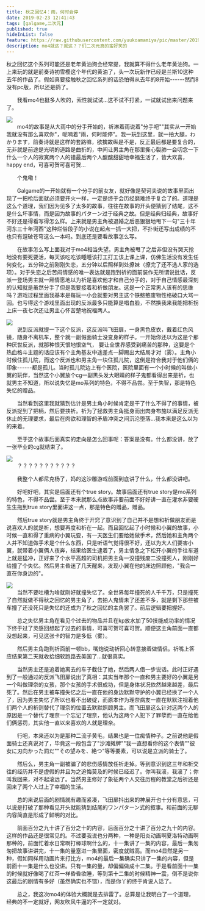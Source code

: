 ```yaml
---
title: 秋之回忆4：雨，何时会停
date: 2019-02-23 12:41:43
tags: [galgame,二次元]
published: true
hideInList: false
feature: https://raw.githubusercontent.com/yuukoamamiya/pic/master/20190508124222.png
description: mo4就这？就这？？们二次元真的蛮好笑的
---
```

秋之回忆这个系列可能还是老年黄油狗会经常提，我就算不得什么老年黄油狗。一上来玩的就是前奏诗初雪樱这个年代的黄油了，头一次玩新作已经是兰斯10这种去年的作品了。假如真要接触秋之回忆系列的话恐怕得从去年的8开始------然而8没有pc版，所以还是鸽了。

　　我看mo4也挺多人吹的，索性就试试...这不试不打紧，一试就试出来问题来了。

![](https://raw.githubusercontent.com/yuukoamamiya/pic/master/20190508124222.png)\
　　mo4的故事是从大雨中的分手开始的，祈淋着雨说着"分手吧""其实从一开始我就没有那么喜欢你"，呢喃着"雨，何时能停"。我一玩到这里，就一拍大腿，わかります，前奏诗就是这样的套路嘛，欲擒故纵是不是，反正最后都是要复合的，无非就是前途是光明的道路是曲折的，中间让男主角在那里撕心裂肺一会叨念一下什么一个人的寂寞两个人的错最后两个人酸酸甜甜地幸福生活了，皆大欢喜，happy end，可喜可贺可喜可贺...

　　个鬼嘞！

　　Galgame的一开始就有一个分手的前女友，就好像是契诃夫说的故事里面出现了一把枪后面就必须要开火一样，一定是终于会历经磨难终于复合了的。道理是这么个道理，我们因为见多了太多的故事，往往在故事的开头便猜到了结尾，这不是什么坏事情，而是因为故事的パターン过于经典之故。但是经典归经典，故事好不好还是得看写得怎么样。上来就是男主角被退婚之后恶狠狠地甩下一句"三十年河东三十年河西"这种烂俗段子的小说在起点一抓一大把，不扑街还写出成绩的不也只有逗破苍穹这么一本吗。到底还是要看故事怎么写。

　　在故事怎么写上面我对于mo4相当失望。男主角被甩了之后非但没有哭天抢地没有要死要活，每天该吃吃该睡睡该打工打工该上课上课，仿佛生活没有发生任何变化，五分钟之前刚刚失恋，五分钟以后照样到处撩妹（撩完了还不选人家的选项）。对于失恋之后苦闷情感的唯一表达就是跑到祈的面前装作无所谓说批话，反派一登场男主就一厢情愿地以为祈是喜欢他才和自己分手的，对于自己情感最深刻的认知就是虽然分手了但是我要接着和祈做朋友。这是一个正常男人该有的思维吗？游戏过程里面我基本是每玩一小会就要对男主这个铁憨憨废物性格破口大骂一回。也亏得这个游戏里面出现的反派最多只能算是唱白脸，不然换我来我能把祈拐上床一夜七次还让男主心怀苦楚地祝福两人。

![](https://raw.githubusercontent.com/yuukoamamiya/pic/master/20190508124254.png)\
　　说到反派就提一下这个反派，这反派叫飞田扉，一身黑色皮衣，戴着红色风镜，随身不离机车，整个就一副假面骑士没变身的样子。一开始你还以为这是个那种厌世反派，就那种恨天恨地恨空气， 要让全世界感受到痛苦的那种，这要是个热血格斗主题的话应该有个主角基友中途差点一脚踢出大结局才对（雾）。主角小时候住孤儿院，而这个反派也和男主角一块住孤儿院，这倒是符合我对于他们俩的印象------都是孤儿。当时孤儿院边上有个医院，医院里面有一个小时候的叫做小翼的玩伴，当然这个小翼放个cg一副黑头发大眼睛的样子鬼都看得出来是祈，也就男主不知道，所以说失忆是mo系列的特色，不得不品尝。至于失智，那是特色失忆的赠品。

　　当然看到这里我就猜到估计是男主角小时候肯定是干了什么不得了的事情，被反派捉到了把柄，然后要挟祈。祈为了拯救男主角挺身而出肉身布施以满足反派无休止的无理要求，最后在肉欲和理智的矛盾冲突之间沉沦堕落...我本来是这么以为的来着。

　　至于这个故事后面真实的走向是怎么回事呢：答案是没有。什么都没讲，放了一张毕业的cg就结束了。

![](https://raw.githubusercontent.com/yuukoamamiya/pic/master/20190508124355.png)\
　　？？？？？？？？？？？

　　我整个人都尼克杨了，妈的这沙雕游戏前面到底讲了什么，什么都没讲吧。

　　好吧好吧，其实是后面还有个true story。故事后面还有true story是mo系列的特色，不得不品尝。至于本来就那么点故事非要前面不好好讲一直在灌水非要硬生生拖到true story里面讲这一点，那是特色的赠品，赠品。

　　然后true story就是男主角终于开窍了意识到了自己并不是想和祈做朋友而是说喜欢人的就是祈，想要再度和祈在一起。而且回忆起了小时候和小翼的故事，小时候一直和得了重病的小翼玩耍，有一天医生们要给她做手术，然后她和主角两个人并不知道做手术是个什么东西，只是听语气觉得很不好，还以为大人们要害小翼，就带着小翼俩人夜奔，结果给医生逮着了，男主情急之下松开小翼的手往车道上就是猛冲，正好来了个水平高超的司机把男主角一没撞残废二没撞死人，刚刚好给撞了个失忆。然后男主昏迷了几天醒来，发现小翼在他的床边照顾他，"我会一直在你身边的"。

![](https://raw.githubusercontent.com/yuukoamamiya/pic/master/20190508124412.png)\
　　当然不要吐槽为啥就刚好就撞失忆了。全世界每年撞死的人千千万，只是撞死了自然就做不得秋之回忆的男主角了，去拍人鬼情未了还差不多，就是剩下那些被车撞了还没死只是失忆的还成为了秋之回忆的主角罢了。前后逻辑要把握好。

　　总之失忆男主角在看见个过去的物品并且在kp放水加了50技能成功率的情况下终于过了灵感回想起了过去的事情，可喜可贺可喜可贺。顺便这主角前面一直都没想起来，可见这张卡的智力是多低（雾）。

　　然后男主角跑到祈面前一顿bb，嘴炮说动祈回心转意接着做情侣。祈嘴上答应结果第二天就收拾细软跑路去美国了...就很真实。

　　当然男主还是追着她离去的车子截住了她，然后两人借一步说话。此时正好遇到了一般通过的反派飞田扉说出了真相：其实当年那个一直和男主要好的小翼是另一个叫做理奈的女孩，那个女孩的手术很成功，但是身体状况依然越来越差，最后死了。然后在男主被车撞失忆之后一直在他的身边默默守护的小翼已经换了一个人了，因为男主失忆了所以也看不出破绽，而原本作为理奈病友一直在默默注视着他们两个人的祈则替代了理奈的位置去默默照顾男主。而飞田扉这么针对这两个人的原因是一个替代了理奈一个忘记了理奈，他认为这两个人犯下了罪孽而一直在给他们俩惩罚，其实他一直以来喜欢的人就是理奈。

　　行吧，本来还以为是那种二流子黄毛，结果也是一位痴情种子。之前说他是假面骑士还真说对了，毕竟这一段包含了"沙滩摊牌""我一直想看你的这个表情""彼女に刃向かった罰だ""その望みを、絶つ"等等要素，可以说是立派的骑士了。

　　然后么，男主角一副被骗了的悲伤感情放任祈走掉。等到意识到这三年和祈交往的经历并不是虚假的并且为之追悔莫及的时候已经迟了。你叫我滚，我滚了；你叫我回来，对不起滚远了。当然男主修好了象征两个人交往历程的教堂之后祈还是回来了两个人过上了幸福的生活。

　　总的来说后面的剧情就有趣而紧凑，飞田扉抖出来的神展开也十分有意思，可以说是打破了那种看见开头就能猜到结尾的ワンパターン式的叙事。和前面的无聊内容简直是形成了鲜明的对比。

　　前面百分之九十讲了百分之十的内容，后面百分之十讲了百分之九十的内容。这样的作品还是很常见的。不过要我说也分两种，一种是阳炎动画啊夏洛特动画啊那种的，前面忙着水日常啊打棒球啊什么的，十一集讲了一集的内容，最后一集匆匆把故事讲讲完，十一集的量塞进一集里面，密度就贼高。而mo4显然是另一种，假如同样用动画片来打比方，mo4的最后一集确实只讲了一集的内容，但是前面十一集是什么也没讲。只有一集的量，却偏偏做成十二集。于是看前面十一集的时候就好像喝了红茶一样昏昏欲睡，等到第十二集的时候精神一震，倒不是说你这最后的剧情有多好（虽然确实也不错），而是你丫的终于肯说人话了。

　　总之，我这次mo4的体验大概就是去排雷了。总算是让我明白了一个道理，经典的不一定就好，网友吹风牛逼的不一定就对。
